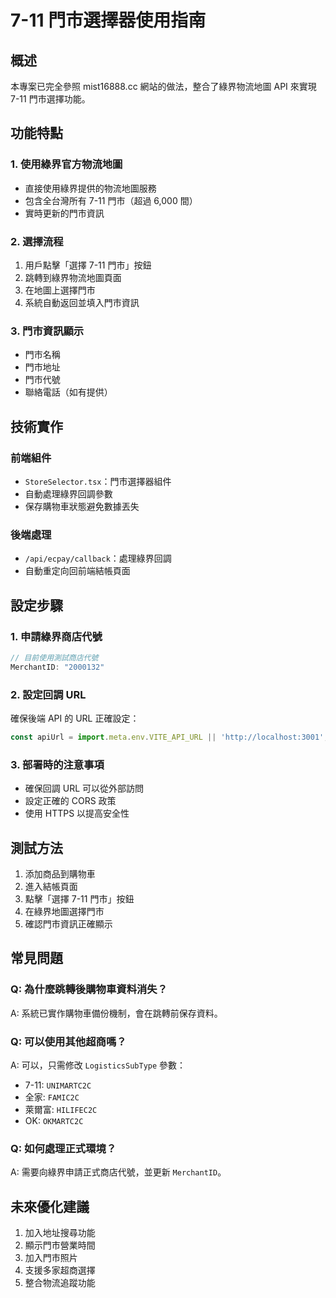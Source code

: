 # 7-11 門市選擇器使用指南

## 概述
本專案已完全參照 mist16888.cc 網站的做法，整合了綠界物流地圖 API 來實現 7-11 門市選擇功能。

## 功能特點

### 1. 使用綠界官方物流地圖
- 直接使用綠界提供的物流地圖服務
- 包含全台灣所有 7-11 門市（超過 6,000 間）
- 實時更新的門市資訊

### 2. 選擇流程
1. 用戶點擊「選擇 7-11 門市」按鈕
2. 跳轉到綠界物流地圖頁面
3. 在地圖上選擇門市
4. 系統自動返回並填入門市資訊

### 3. 門市資訊顯示
- 門市名稱
- 門市地址
- 門市代號
- 聯絡電話（如有提供）

## 技術實作

### 前端組件
- `StoreSelector.tsx`：門市選擇器組件
- 自動處理綠界回調參數
- 保存購物車狀態避免數據丟失

### 後端處理
- `/api/ecpay/callback`：處理綠界回調
- 自動重定向回前端結帳頁面

## 設定步驟

### 1. 申請綠界商店代號
```javascript
// 目前使用測試商店代號
MerchantID: "2000132"
```

### 2. 設定回調 URL
確保後端 API 的 URL 正確設定：
```javascript
const apiUrl = import.meta.env.VITE_API_URL || 'http://localhost:3001';
```

### 3. 部署時的注意事項
- 確保回調 URL 可以從外部訪問
- 設定正確的 CORS 政策
- 使用 HTTPS 以提高安全性

## 測試方法

1. 添加商品到購物車
2. 進入結帳頁面
3. 點擊「選擇 7-11 門市」按鈕
4. 在綠界地圖選擇門市
5. 確認門市資訊正確顯示

## 常見問題

### Q: 為什麼跳轉後購物車資料消失？
A: 系統已實作購物車備份機制，會在跳轉前保存資料。

### Q: 可以使用其他超商嗎？
A: 可以，只需修改 `LogisticsSubType` 參數：
- 7-11: `UNIMARTC2C`
- 全家: `FAMIC2C`
- 萊爾富: `HILIFEC2C`
- OK: `OKMARTC2C`

### Q: 如何處理正式環境？
A: 需要向綠界申請正式商店代號，並更新 `MerchantID`。

## 未來優化建議

1. 加入地址搜尋功能
2. 顯示門市營業時間
3. 加入門市照片
4. 支援多家超商選擇
5. 整合物流追蹤功能